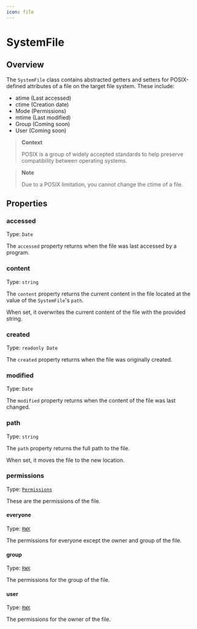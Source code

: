 ```yaml
---
icon: file
---
```


# SystemFile

## Overview

The `SystemFile` class contains abstracted getters and setters for POSIX-defined attributes of a file on the target file system. These include:

* atime (Last accessed)
* ctime (Creation date)
* Mode (Permissions)
* mtime (Last modified)
* Group (Coming soon)
* User (Coming soon)

> **Context**
>
> POSIX is a group of widely accepted standards to help preserve compatibility between operating systems.

> **Note**
>
> Due to a POSIX limitation, you cannot change the ctime of a file.

## Properties

### accessed

Type: `Date`

The `accessed` property returns when the file was last accessed by a program.

### content

Type: `string`

The `content` property returns the current content in the file located at the value of the `SystemFile`'s `path`.

When set, it overwrites the current content of the file with the provided string.

### created

Type: `readonly Date`

The `created` property returns when the file was originally created.

### modified

Type: `Date`

The `modified` property returns when the content of the file was last changed.

### path

Type: `string`

The `path` property returns the full path to the file.

When set, it moves the file to the new location.

### permissions

Type: [`Permissions`](../interfaces/permissions.md)&#x20;

These are the permissions of the file.

#### everyone

Type: [`RWX`](../interfaces/rwx.md)&#x20;

The permissions for everyone except the owner and group of the file.

#### group

Type: [`RWX`](../interfaces/rwx.md)&#x20;

The permissions for the group of the file.

#### user

Type: [`RWX`](../interfaces/rwx.md)&#x20;

The permissions for the owner of the file.
